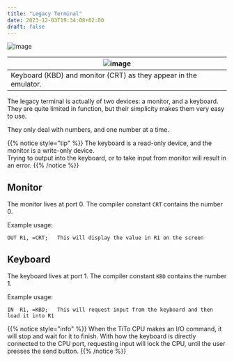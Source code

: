 ```yaml
---
title: "Legacy Terminal"
date: 2023-12-03T19:34:08+02:00
draft: false
---
```


![image](/img/dev_legacyterm.png)


| ![image](dev_legacyterm_example.png)                             |
| ---------------------------------------------------------------- |
| Keyboard (KBD) and monitor (CRT) as they appear in the emulator. |

The legacy terminal is actually of two devices: a monitor, and a keyboard. They are quite limited in function, but their simplicity makes them very easy to use.

They only deal with numbers, and one number at a time.


{{% notice style="tip" %}}
The keyboard is a read-only device, and the monitor is a write-only device.  
Trying to output into the keyboard, or to take input from monitor will result in an error.
{{% /notice %}}

## Monitor
The monitor lives at port 0. The compiler constant `CRT` contains the number 0.

Example usage:
```
OUT R1, =CRT;   This will display the value in R1 on the screen
```

## Keyboard
The keyboard lives at port 1. The compiler constant `KBD` contains the number 1.

Example usage:
```
IN  R1, =KBD;   This will request input from the keyboard and then load it into R1
```

{{% notice style="info" %}}
When the TiTo CPU makes an I/O command, it will stop and wait for it to finish. With how the keyboard is directly connected to the CPU port, requesting input will lock the CPU, until the user presses the send button.
{{% /notice %}}
